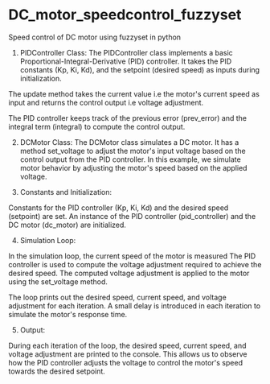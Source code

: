# DC_motor_speedcontrol_fuzzyset
Speed control of DC motor using fuzzyset in python

1. PIDController Class:
The PIDController class implements a basic Proportional-Integral-Derivative (PID) controller.
It takes the PID constants (Kp, Ki, Kd), and the setpoint (desired speed) as inputs during initialization.

The update method takes the current value i.e the motor's current speed as input and returns the control output i.e voltage adjustment.

The PID controller keeps track of the previous error (prev_error) and the integral term (integral) to compute the control output.

2. DCMotor Class:
The DCMotor class simulates a DC motor.
It has a method set_voltage to adjust the motor's input voltage based on the control output from the PID controller.
In this example, we simulate motor behavior by adjusting the motor's speed based on the applied voltage.

3. Constants and Initialization:

Constants for the PID controller (Kp, Ki, Kd) and the desired speed (setpoint) are set.
An instance of the PID controller (pid_controller) and the DC motor (dc_motor) are initialized.

4. Simulation Loop:

In the simulation loop, the current speed of the motor is measured 
The PID controller is used to compute the voltage adjustment required to achieve the desired speed.
The computed voltage adjustment is applied to the motor using the set_voltage method.


The loop prints out the desired speed, current speed, and voltage adjustment for each iteration.
A small delay is introduced in each iteration to simulate the motor's response time.

5. Output:

During each iteration of the loop, the desired speed, current speed, and voltage adjustment are printed to the console.
This allows us to observe how the PID controller adjusts the voltage to control the motor's speed towards the desired setpoint.
